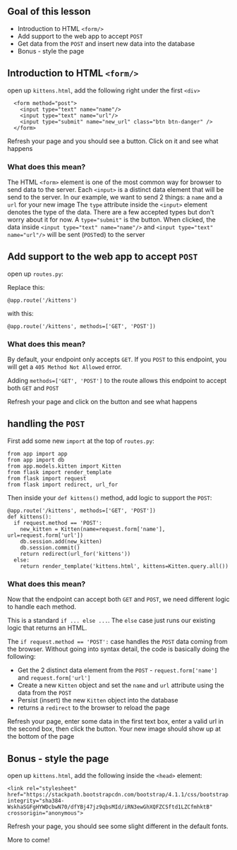## Goal of this lesson

* Introduction to HTML `<form/>`
* Add support to the web app to accept `POST`
* Get data from the `POST` and insert new data into the database
* Bonus - style the page

## Introduction to HTML `<form/>`

open up `kittens.html`, add the following right under the first `<div>`
```
  <form method="post">
    <input type="text" name="name"/>
    <input type="text" name="url"/>
    <input type="submit" name="new_url" class="btn btn-danger" />
  </form>
```

Refresh your page and you should see a button.  Click on it and see what happens

### What does this mean?

The HTML `<form>` element is one of the most common way for browser to send data to the server.
Each `<input>` is a distinct data element that will be send to the server.
In our example, we want to send 2 things: a `name` and a `url` for your new image
The `type` attribute inside the `<input>` element denotes the type of the data.  There are a few accepted types but don't worry about it for now.
A `type="submit"` is the button.  When clicked, the data inside `<input type="text" name="name"/>` and `<input type="text" name="url"/>` will be sent (`POST`ed) to the server


## Add support to the web app to accept `POST`

open up `routes.py`:

Replace this:
```
@app.route('/kittens')
```
with this:
```
@app.route('/kittens', methods=['GET', 'POST'])
```

### What does this mean?

By default, your endpoint only accepts `GET`.  If you `POST` to this endpoint, you will get a `405 Method Not Allowed` error.

Adding `methods=['GET', 'POST']` to the route allows this endpoint to accept both `GET` and `POST`

Refresh your page and click on the button and see what happens

## handling the `POST`

First add some new `import` at the top of `routes.py`:
```
from app import app
from app import db
from app.models.kitten import Kitten
from flask import render_template
from flask import request
from flask import redirect, url_for
```

Then inside your `def kittens()` method, add logic to support the `POST`:
```
@app.route('/kittens', methods=['GET', 'POST'])
def kittens():
  if request.method == 'POST':
    new_kitten = Kitten(name=request.form['name'], url=request.form['url'])
    db.session.add(new_kitten)
    db.session.commit()
    return redirect(url_for('kittens'))
  else:        
    return render_template('kittens.html', kittens=Kitten.query.all())
```

### What does this mean?

Now that the endpoint can accept both `GET` and `POST`, we need different logic to handle each method.

This is a standard `if ... else ...`.  The `else` case just runs our existing logic that returns an HTML.

The `if request.method == 'POST':` case handles the `POST` data coming from the browser.  Without going into syntax detail, the code is basically doing the following:

* Get the 2 distinct data element from the `POST` - `request.form['name']` and `request.form['url']`
* Create a new `Kitten` object and set the `name` and `url` attribute using the data from the `POST`
* Persist (insert) the new `Kitten` object into the database
* returns a `redirect` to the browser to reload the page

Refresh your page, enter some data in the first text box, enter a valid url in the second box, then click the button.  Your new image should show up at the bottom of the page

## Bonus - style the page

open up `kittens.html`, add the following inside the `<head>` element:

```
<link rel="stylesheet" href="https://stackpath.bootstrapcdn.com/bootstrap/4.1.1/css/bootstrap.min.css" integrity="sha384-WskhaSGFgHYWDcbwN70/dfYBj47jz9qbsMId/iRN3ewGhXQFZCSftd1LZCfmhktB" crossorigin="anonymous">
```

Refresh your page, you should see some slight different in the default fonts.

More to come!
